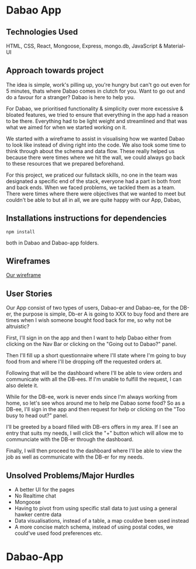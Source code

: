 # Dabao App

## Technologies Used

HTML, CSS, React, Mongoose, Express, mongo.db, JavaScript & Material-UI

## Approach towards project

The idea is simple, work's pilling up, you're hungry but can't go out even for 5 minutes, thats where Dabao comes in clutch for you. 
Want to go out and do a favour for a stranger? Dabao is here to help you. 

For Dabao, we prioritised functionality & simplicity over more excessive & bloated features, we tried to ensure that everything in the app had a reason to be there.
Everything had to be light weight and streamlined and that was what we aimed for when we started working on it.

We started with a wireframe to assist in visualising how we wanted Dabao to look like instead of diving right into the code.
We also took some time to think through about the schema and data flow. These really helped us because there were times where we hit the wall, we could always go back to these resources that we prepared beforehand. 

For this project, we praticed our fullstack skills, no one in the team was designated a specific end of the stack, everyone had a part in both front and back ends. When we faced problems, we tackled them as a team. There were times where there were objectives that we wanted to meet but couldn't be able to but all in all, we are quite happy with our App, Dabao, 

## Installations instructions for dependencies

```
npm install
```

both in Dabao and Dabao-app folders.

## Wireframes

[Our wireframe](https://www.figma.com/file/SAAMr6w0R0D6CkrVZnu7Se/DabaoPls?node-id=0%3A1)

## User Stories

Our App consist of two types of users, Dabao-er and Dabao-ee, for the DB-er, the purpose is simple, Db-er A is going to XXX to buy food and there are times when I wish someone bought food back for me, so why not be altruistic? 

First, I'll sign in on the app and then I want to help Dabao either from clicking on the Nav Bar or clicking on the "Going out to Dabao?" panel.

Then I'll fill up a short questionnaire where I'll state where I'm going to buy food from and where I'll be dropping off the requested orders at.

Following that will be the dashboard where I'll be able to view orders and communicate with all the DB-ees. If I'm unable to fulfill the request, I can also delete it. 

While for the DB-ee, work is never ends since I'm always working from home, so let's see whos around me to help me Dabao some food?
So as a DB-ee, I'll sign in the app and then request for help or clicking on the "Too busy to head out?" panel.

I'll be greeted by a board filled with DB-ers offers in my area. If I see an entry that suits my needs, I will click the "+" button which will allow me to communciate with the DB-er through the dashboard.

Finally, I will then proceed to the dashboard where I'll be able to view the job as well as communicate with the DB-er for my needs.

## Unsolved Problems/Major Hurdles

- A better UI for the pages
- No Realtime chat
- Mongoose
- Having to pivot from using specific stall data to just using a general hawker centre data
- Data visualisations, instead of a table, a map couldve been used instead
- A more concise match schema, instead of using postal codes, we could've used food preferences etc.
# Dabao-App
